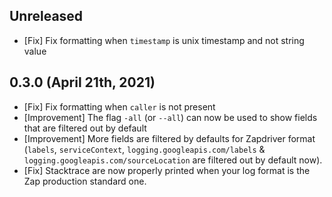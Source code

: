 ## Unreleased

- [Fix] Fix formatting when `timestamp` is unix timestamp and not string value

## 0.3.0 (April 21th, 2021)

- [Fix] Fix formatting when `caller` is not present
- [Improvement] The flag `-all` (or `--all`) can now be used to show fields that are filtered out by default
- [Improvement] More fields are filtered by defaults for Zapdriver format (`labels`, `serviceContext`, `logging.googleapis.com/labels` & `logging.googleapis.com/sourceLocation` are filtered out by default now).
- [Fix] Stacktrace are now properly printed when your log format is the Zap production standard one.
